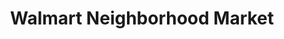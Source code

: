 ---
title: "Walmart Neighborhood Market"
url: /lubbock/walmart-neighborhood-market/
shop: supermarket
---